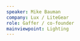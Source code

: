 ```yaml
---
speaker: Mike Bauman
company: Lux / LiteGear
role: Gaffer / co-founder
mainviewpoint: Lighting
---
```

